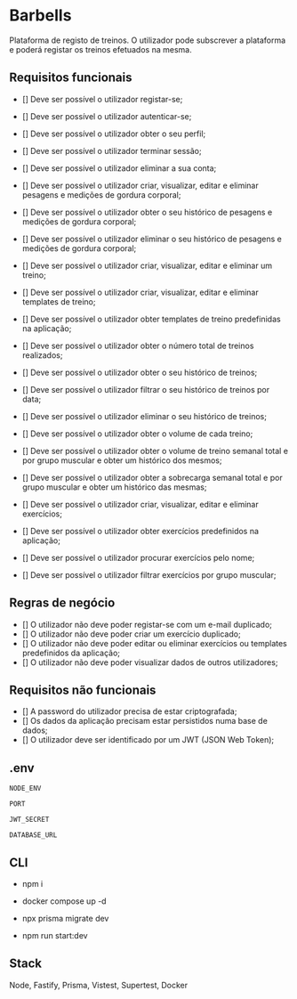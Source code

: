 # Barbells

Plataforma de registo de treinos. O utilizador pode subscrever a plataforma e
poderá registar os treinos efetuados na mesma.

## Requisitos funcionais

- [] Deve ser possível o utilizador registar-se;
- [] Deve ser possível o utilizador autenticar-se;
- [] Deve ser possível o utilizador obter o seu perfil;
- [] Deve ser possível o utilizador terminar sessão;
- [] Deve ser possível o utilizador eliminar a sua conta;

- [] Deve ser possível o utilizador criar, visualizar, editar e eliminar
  pesagens e medições de gordura corporal;
- [] Deve ser possível o utilizador obter o seu histórico de pesagens e medições
  de gordura corporal;
- [] Deve ser possível o utilizador eliminar o seu histórico de pesagens e
  medições de gordura corporal;

- [] Deve ser possível o utilizador criar, visualizar, editar e eliminar um
  treino;
- [] Deve ser possível o utilizador criar, visualizar, editar e eliminar
  templates de treino;
- [] Deve ser possível o utilizador obter templates de treino predefinidas na
  aplicação;

- [] Deve ser possível o utilizador obter o número total de treinos realizados;
- [] Deve ser possível o utilizador obter o seu histórico de treinos;
- [] Deve ser possível o utilizador filtrar o seu histórico de treinos por data;
- [] Deve ser possível o utilizador eliminar o seu histórico de treinos;

- [] Deve ser possível o utilizador obter o volume de cada treino;
- [] Deve ser possível o utilizador obter o volume de treino semanal total e por
  grupo muscular e obter um histórico dos mesmos;
- [] Deve ser possível o utilizador obter a sobrecarga semanal total e por grupo
  muscular e obter um histórico das mesmas;

- [] Deve ser possível o utilizador criar, visualizar, editar e eliminar
  exercícios;
- [] Deve ser possível o utilizador obter exercícios predefinidos na aplicação;
- [] Deve ser possível o utilizador procurar exercícios pelo nome;
- [] Deve ser possível o utilizador filtrar exercícios por grupo muscular;

## Regras de negócio

- [] O utilizador não deve poder registar-se com um e-mail duplicado;
- [] O utilizador não deve poder criar um exercício duplicado;
- [] O utilizador não deve poder editar ou eliminar exercícios ou templates
  predefinidos da aplicação;
- [] O utilizador não deve poder visualizar dados de outros utilizadores;

## Requisitos não funcionais

- [] A password do utilizador precisa de estar criptografada;
- [] Os dados da aplicação precisam estar persistidos numa base de dados;
- [] O utilizador deve ser identificado por um JWT (JSON Web Token);

## .env

`NODE_ENV`

`PORT`

`JWT_SECRET`

`DATABASE_URL`

## CLI

- npm i

- docker compose up -d

- npx prisma migrate dev

- npm run start:dev

## Stack

Node, Fastify, Prisma, Vistest, Supertest, Docker
